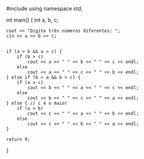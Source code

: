 #include <iostream>
using namespace std;

int main() {
    int a, b, c;

 
    cout << "Digite três números diferentes: ";
    cin >> a >> b >> c;

    
    if (a > b && a > c) {
        if (b > c)
            cout << a << " " << b << " " << c << endl;
        else
            cout << a << " " << c << " " << b << endl;
    } else if (b > a && b > c) {
        if (a > c)
            cout << b << " " << a << " " << c << endl;
        else
            cout << b << " " << c << " " << a << endl;
    } else { // c é o maior
        if (a > b)
            cout << c << " " << a << " " << b << endl;
        else
            cout << c << " " << b << " " << a << endl;
    }

    return 0;
}
